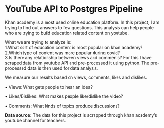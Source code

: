# YouTube API to Postgres Pipeline
Khan academy is a most used online education platform. In this project, I am trying to find out answers to few questions. This analysis can help people who are trying to build education related content on youtube. 

What we are trying to analyze is:</br>
1.What sort of education content is most popular on khan academy?</br>
2.Which type of content was more popular during covid?</br>
3.Is there any relationship between views and comments?
For this I have scraped data from youtube API and pre-processed it using python. The pre-processed data is then used for data analysis.

We measure our results based on views, comments, likes and dislikes.

•	Views: What gets people to hear an idea?

•	Likes/Dislikes: What makes people like/dislike the video?

•	Comments: What kinds of topics produce discussions?


**Data source:** The data for this project is scrapped through khan academy’s youtube channel for teachers.

